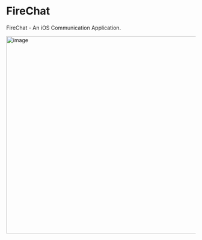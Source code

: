 # FireChat
FireChat - An iOS Communication Application.

<img width="525" alt="image" src="https://user-images.githubusercontent.com/66503842/194747554-03cbacea-ebe7-485e-a471-9fc234f03a32.png">

